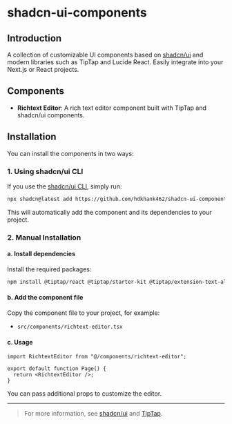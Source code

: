 # shadcn-ui-components

## Introduction

A collection of customizable UI components based on [shadcn/ui](https://ui.shadcn.com/) and modern libraries such as TipTap and Lucide React. Easily integrate into your Next.js or React projects.

## Components

- **Richtext Editor**: A rich text editor component built with TipTap and shadcn/ui components.

## Installation

You can install the components in two ways:

### 1. Using shadcn/ui CLI

If you use the [shadcn/ui CLI](https://ui.shadcn.com/docs/cli/usage), simply run:

```bash
npx shadcn@latest add https://github.com/hdkhank462/shadcn-ui-components/...
```

This will automatically add the component and its dependencies to your project.

### 2. Manual Installation

#### a. Install dependencies

Install the required packages:

```bash
npm install @tiptap/react @tiptap/starter-kit @tiptap/extension-text-align lucide-react class-variance-authority
```

#### b. Add the component file

Copy the component file to your project, for example:

- `src/components/richtext-editor.tsx`

#### c. Usage

```tsx
import RichtextEditor from "@/components/richtext-editor";

export default function Page() {
  return <RichtextEditor />;
}
```

You can pass additional props to customize the editor.

---

> For more information, see [shadcn/ui](https://ui.shadcn.com/) and [TipTap](https://tiptap.dev/).
